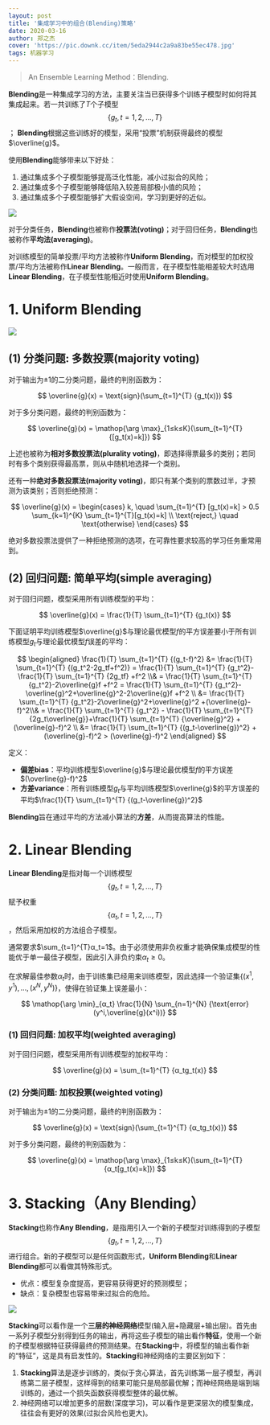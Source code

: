 ```yaml
---
layout: post
title: '集成学习中的组合(Blending)策略'
date: 2020-03-16
author: 郑之杰
cover: 'https://pic.downk.cc/item/5eda2944c2a9a83be55ec478.jpg'
tags: 机器学习
---
```


> An Ensemble Learning Method：Blending.

**Blending**是一种集成学习的方法，主要关注当已获得多个训练子模型时如何将其集成起来。若一共训练了$T$个子模型$$\{g_t,t=1,2,...,T\}$$；
**Blending**根据这些训练好的模型，采用“投票”机制获得最终的模型$\overline{g}$。

使用**Blending**能够带来以下好处：
1. 通过集成多个子模型能够提高泛化性能，减小过拟合的风险；
2. 通过集成多个子模型能够降低陷入较差局部极小值的风险；
3. 通过集成多个子模型能够扩大假设空间，学习到更好的近似。

![](https://pic.imgdb.cn/item/611debb14907e2d39c415fbd.jpg)

对于分类任务，**Blending**也被称作**投票法(voting)**；对于回归任务，**Blending**也被称作**平均法(averaging)**。

对训练模型的简单投票/平均方法被称作**Uniform Blending**，而对模型的加权投票/平均方法被称作**Linear Blending**。一般而言，在子模型性能相差较大时选用**Linear Blending**，在子模型性能相近时使用**Uniform Blending**。

# 1. Uniform Blending

![](https://pic.downk.cc/item/5efadce414195aa5947fe778.jpg)

## (1) 分类问题: 多数投票(majority voting)
对于输出为$±1$的二分类问题，最终的判别函数为：

$$ \overline{g}(x) = \text{sign}(\sum_{t=1}^{T} {g_t(x)}) $$

对于多分类问题，最终的判别函数为：

$$ \overline{g}(x) = \mathop{\arg \max}_{1≤k≤K}(\sum_{t=1}^{T} {[g_t(x)=k]}) $$

上述也被称为**相对多数投票法(plurality voting)**，即选择得票最多的类别；若同时有多个类别获得最高票，则从中随机地选择一个类别。

还有一种**绝对多数投票法(majority voting)**，即只有某个类别的票数过半，才预测为该类别；否则拒绝预测：

$$ \overline{g}(x) = \begin{cases} k, \quad \sum_{t=1}^{T} [g_t(x)=k] > 0.5 \sum_{k=1}^{K} \sum_{t=1}^{T}[g_t(x)=k] \\ \text{reject,} \quad \text{otherwise} \end{cases} $$

绝对多数投票法提供了一种拒绝预测的选项，在可靠性要求较高的学习任务重常用到。

## (2) 回归问题: 简单平均(simple averaging)
对于回归问题，模型采用所有训练模型的平均：

$$ \overline{g}(x) = \frac{1}{T} \sum_{t=1}^{T} {g_t(x)} $$

下面证明平均训练模型$\overline{g}$与理论最优模型$f$的平方误差要小于所有训练模型$g_t$与理论最优模型$f$误差的平均：

$$ \begin{aligned} \frac{1}{T} \sum_{t=1}^{T} {(g_t-f)^2} &= \frac{1}{T} \sum_{t=1}^{T} {(g_t^2-2g_tf+f^2)} = \frac{1}{T} \sum_{t=1}^{T} {g_t^2}-\frac{1}{T} \sum_{t=1}^{T} {2g_tf} +f^2 \\& = \frac{1}{T} \sum_{t=1}^{T} {g_t^2}-2\overline{g}f +f^2 = \frac{1}{T} \sum_{t=1}^{T} {g_t^2}-\overline{g}^2+\overline{g}^2-2\overline{g}f +f^2 \\ &= \frac{1}{T} \sum_{t=1}^{T} {g_t^2}-2\overline{g}^2+\overline{g}^2 +(\overline{g}-f)^2\\& = \frac{1}{T} \sum_{t=1}^{T} {g_t^2} - \frac{1}{T} \sum_{t=1}^{T} {2g_t\overline{g}}+\frac{1}{T} \sum_{t=1}^{T} {\overline{g}^2} + (\overline{g}-f)^2 \\ &= \frac{1}{T} \sum_{t=1}^{T} {(g_t-\overline{g})^2} + (\overline{g}-f)^2 > (\overline{g}-f)^2 \end{aligned} $$

定义：
- **偏差bias**：平均训练模型$\overline{g}$与理论最优模型$f$的平方误差$(\overline{g}-f)^2$
- **方差variance**：所有训练模型$g_t$与平均训练模型$\overline{g}$的平方误差的平均$\frac{1}{T} \sum_{t=1}^{T} {(g_t-\overline{g})^2}$

**Blending**旨在通过平均的方法减小算法的**方差**，从而提高算法的性能。


# 2. Linear Blending
**Linear Blending**是指对每一个训练模型$$\{g_t,t=1,2,...,T\}$$赋予权重$$\{α_t,t=1,2,...,T\}$$，然后采用加权的方法组合子模型。

通常要求$\sum_{t=1}^{T}α_t=1$。由于必须使用非负权重才能确保集成模型的性能优于单一最佳子模型，因此引入非负约束$α_t≥0$。

在求解最佳参数$α_t$时，由于训练集已经用来训练模型，因此选择一个验证集$\{(x^1,y^1),...,(x^N,y^N)\}$，使得在验证集上误差最小：

$$ \mathop{\arg \min}_{α_t}  \frac{1}{N} \sum_{n=1}^{N} {\text{error}(y^i,\overline{g}(x^i))} $$

### (1) 回归问题: 加权平均(weighted averaging)
对于回归问题，模型采用所有训练模型的加权平均：

$$ \overline{g}(x) = \sum_{t=1}^{T} {α_tg_t(x)} $$

### (2) 分类问题: 加权投票(weighted voting)
对于输出为$±1$的二分类问题，最终的判别函数为：

$$ \overline{g}(x) = \text{sign}(\sum_{t=1}^{T} {α_tg_t(x)}) $$

对于多分类问题，最终的判别函数为：

$$ \overline{g}(x) = \mathop{\arg \max}_{1≤k≤K}(\sum_{t=1}^{T} {α_t[g_t(x)=k]}) $$


# 3. Stacking（Any Blending）
**Stacking**也称作**Any Blending**，是指用引入一个新的子模型对训练得到的子模型$$\{g_t,t=1,2,...,T\}$$进行组合。新的子模型可以是任何函数形式，**Uniform Blending**和**Linear Blending**都可以看做其特殊形式。

- 优点：模型复杂度提高，更容易获得更好的预测模型；
- 缺点：复杂模型也容易带来过拟合的危险。

![](https://pic.downk.cc/item/5efadd1d14195aa5947ff70a.jpg)

**Stacking**可以看作是一个**三层的神经网络**模型(输入层+隐藏层+输出层)。首先由一系列子模型分别得到任务的输出，再将这些子模型的输出看作**特征**，使用一个新的子模型根据特征获得最终的预测结果。在**Stacking**中，将模型的输出看作新的“特征”，这是具有启发性的。**Stacking**和神经网络的主要区别如下：
1. **Stacking**算法是逐步训练的，类似于贪心算法，首先训练第一层子模型，再训练第二层子模型，这样得到的结果可能只是局部最优解；而神经网络是端到端训练的，通过一个损失函数获得模型整体的最优解。
2. 神经网络可以增加更多的层数(深度学习)，可以看作是更深层次的模型集成，往往会有更好的效果(过拟合风险也更大)。


